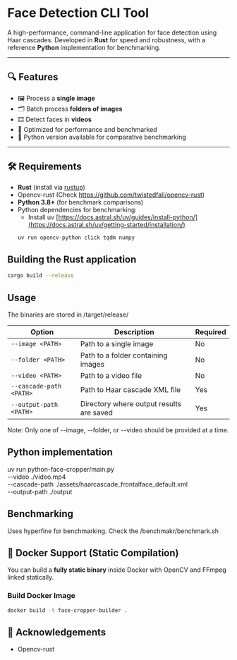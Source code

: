 # Face Detection CLI Tool

A high-performance, command-line application for face detection using Haar cascades. Developed in **Rust** for speed and robustness, with a reference **Python** implementation for benchmarking.

---

## 🔍 Features

- 🖼️ Process a **single image**
- 🗂️ Batch process **folders of images**
- 🎞️ Detect faces in **videos**
- 🚀 Optimized for performance and benchmarked
- 🐍 Python version available for comparative benchmarking

---

## 🛠️ Requirements

- **Rust** (install via [rustup](https://rustup.rs))
- Opencv-rust (Check https://github.com/twistedfall/opencv-rust)
- **Python 3.8+** (for benchmark comparisons)
- Python dependencies for benchmarking:
  - Install uv [https://docs.astral.sh/uv/guides/install-python/](https://docs.astral.sh/uv/getting-started/installation/)
  ```bash
  uv run opencv-python click tqdm numpy
  ```

## Building the Rust application

```bash
cargo build --release
```

## Usage

The binaries are stored in /target/release/

| Option                  | Description                              | Required |
| ----------------------- | ---------------------------------------- | -------- |
| `--image <PATH>`        | Path to a single image                   | No       |
| `--folder <PATH>`       | Path to a folder containing images       | No       |
| `--video <PATH>`        | Path to a video file                     | No       |
| `--cascade-path <PATH>` | Path to Haar cascade XML file            | Yes      |
| `--output-path <PATH>`  | Directory where output results are saved | Yes      |

Note: Only one of --image, --folder, or --video should be provided at a time.

## Python implementation

uv run python-face-cropper/main.py \
 --video ./video.mp4 \
 --cascade-path ./assets/haarcascade_frontalface_default.xml \
 --output-path ./output

## Benchmarking

Uses hyperfine for benchmarking. Check the /benchmakr/benchmark.sh

## 🐳 Docker Support (Static Compilation)

You can build a **fully static binary** inside Docker with OpenCV and FFmpeg linked statically.

### Build Docker Image

```bash
docker build -t face-cropper-builder .
```

## 🙌 Acknowledgements

- Opencv-rust
